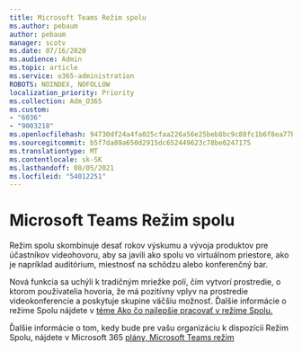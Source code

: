 ```yaml
---
title: Microsoft Teams Režim spolu
ms.author: pebaum
author: pebaum
manager: scotv
ms.date: 07/16/2020
ms.audience: Admin
ms.topic: article
ms.service: o365-administration
ROBOTS: NOINDEX, NOFOLLOW
localization_priority: Priority
ms.collection: Adm_O365
ms.custom:
- "6036"
- "9003218"
ms.openlocfilehash: 94730df24a4fa025cfaa226a56e25beb8bc9c88fc1b6f8ea77bc6e97ee7c73f8
ms.sourcegitcommit: b5f7da89a650d2915dc652449623c78be6247175
ms.translationtype: MT
ms.contentlocale: sk-SK
ms.lasthandoff: 08/05/2021
ms.locfileid: "54012251"
---
```

# <a name="microsoft-teams-together-mode"></a>Microsoft Teams Režim spolu

Režim spolu skombinuje desať rokov výskumu a vývoja produktov pre účastníkov videohovoru, aby sa javili ako spolu vo virtuálnom priestore, ako je napríklad auditórium, miestnosť na schôdzu alebo konferenčný bar. 

Nová funkcia sa uchýli k tradičným mriežke polí, čím vytvorí prostredie, o ktorom používatelia hovoria, že má pozitívny vplyv na prostredie videokonferencie a poskytuje skupine väčšiu možnosť. Ďalšie informácie o režime Spolu nájdete v [téme Ako čo najlepšie pracovať v režime Spolu.](https://techcommunity.microsoft.com/t5/microsoft-teams-blog/how-to-get-the-most-from-together-mode/ba-p/1509496)  

Ďalšie informácie o tom, kedy bude pre vašu organizáciu k dispozícii Režim Spolu, nájdete v Microsoft 365 [plány, Microsoft Teams režim](https://www.microsoft.com/microsoft-365/roadmap?featureid=65942)
